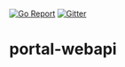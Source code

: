 [![Go Report](https://goreportcard.com/badge/github.com/plgd-dev/cloud/portal-webapi)](https://goreportcard.com/report/github.com/plgd-dev/cloud/portal-webapi)
[![Gitter](https://badges.gitter.im/ocfcloud/Lobby.svg)](https://gitter.im/ocfcloud/Lobby?utm_source=badge&utm_medium=badge&utm_campaign=pr-badge)

# portal-webapi

